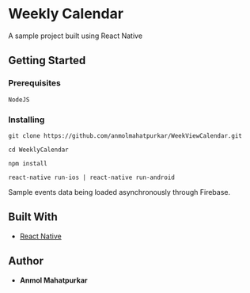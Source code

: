 # Weekly Calendar

A sample project built using React Native

## Getting Started

### Prerequisites

```
NodeJS
```

### Installing

```
git clone https://github.com/anmolmahatpurkar/WeekViewCalendar.git

cd WeeklyCalendar

npm install

react-native run-ios | react-native run-android
```

Sample events data being loaded asynchronously through Firebase.

## Built With

* [React Native](https://facebook.github.io/react-native/) 

## Author

* **Anmol Mahatpurkar**

